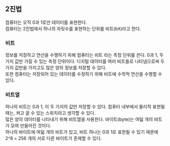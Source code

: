 ## 2진법  

컴퓨터는 오직 0과 1로만 데이터를 표현한다.  
컴퓨터는 2진법에서 하나의 자릿수를 표현하는 단위를 비트(bit)라고 한다.  

### 비트 
정보를 저장하고 연산을 수행하기 위해 컴퓨터는 비트 라는 측정 단위를 쓴다. 
0과 1, 두 가지 값만 가질 수 있는 측정 단위이다. 디지털 데이터를 여러 비트들로 나타냄으로써 두 가지 값만을 가지고도 많은 양의 정보를 저장할 수 있다.  
또한 컴퓨터는 저장되어 있는 데이터를 수정하기 위해 비트에 수학적 연산을 수행할 수 있다.  

### 비트열 
하나의 비트는 0과 1, 이 두 가지의 값만 저장할 수 있다. 컴퓨터 내부에서 물리적 표현될 때는, 켜고 끌 수 있는 스위치라고 생각할 수 있다.  
많은 양의 데이터를 나타내기 위해 비트열을 사용한다. 바이트(byte)는 여덟 개의 비트가 모여 만들어진 것이다.  
하나의 바이트에 여덟 개의 비트가 있고, 비트 하나는 0과 1로 표현될 수 있기 때문에 2^8 = 256 개의 서로 다른 바이트가 존재할 수 있다.  
 
 
